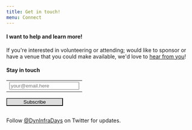 ```yaml
---
title: Get in touch!
menu: Connect
---
```


#### I want to help and learn more!

If you're interested in volunteering or attending; would like to sponsor or have a venue that you could make available, we'd love to [hear from you](mailto:info@dynamicinfradays.org)!

#### Stay in touch

<!-- Begin MailChimp Signup Form -->
<div id="mc_embed_signup" style="margin: 15px 0 30px 0;">
  <form action="//random.us10.list-manage.com/subscribe/post?u=27ad0ec0e040d8cb661d8d360&amp;id=0ff502cf99" method="post" id="mc-embedded-subscribe-form" name="mc-embedded-subscribe-form" class="validate" target="_blank" novalidate>
    <div id="mc_embed_signup_scroll">
      <!-- <label>Get notified about event updates and ticket availability</label> -->
      <div class="mc-field-group">
      <table style="border:none;vertical-align:middle;"><tr style="height:30px;vertical-align:middle;">
      <td style="min-width:100px;border:none;vertical-align:middle;"><input type="email" value="" name="EMAIL" class="required email" placeholder="your@email.here" id="mce-EMAIL"></td>
      </tr></table>
      </div>
      <div id="mce-responses" class="clear">
        <div class="response" id="mce-error-response" style="display:none"></div>
        <div class="response" id="mce-success-response" style="display:none"></div>
      </div>    <!-- real people should not fill this in and expect good things - do not remove this or risk form bot signups-->
      <div style="position: absolute; left: -5000px;"><input type="text" name="b_27ad0ec0e040d8cb661d8d360_0ff502cf99" tabindex="-1" value=""></div>
      <input style="background:#ddd; width:150px" type="submit" value="Subscribe" name="subscribe" id="mc-embedded-subscribe" class="button">
    </div>
  </form>
</div>
<!--End mc_embed_signup-->

Follow [@DynInfraDays](http://twitter.com/DynInfraDays) on Twitter for updates.
